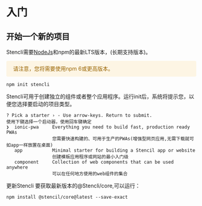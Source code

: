 # 入门

## 开始一个新的项目

Stencli需要[NodeJs](https://nodejs.org/en/)和npm的最新LTS版本，(长期支持版本)。

<div style="background: #fdf5e4;
    margin: 0;color:#9a6400;
    padding: 10px 18px 10px;
    border-radius: 4px;display: flex;
    align-items: center;margin-bottom:10px;line-height: 1.6;
    font-size: 14px;">
    请注意，您将需要使用npm 6或更高版本。
</div>

```
npm init stencli
```

Stencli可用于创建独立的组件或者整个应用程序。运行init后，系统将提示您，以便您选择要启动的项目类型。

```
? Pick a starter › - Use arrow-keys. Return to submit.
使用下键选择一个启动器，使用回车键确定
❯  ionic-pwa     Everything you need to build fast, production ready PWAs
                 您需要快速构建的、可用于生产的PWAs(增强型网页应用,无需下载就可如app一样放置在桌面)
   app           Minimal starter for building a Stencil app or website
                 创建模板应用程序或网站的最小入门级
   component     Collection of web components that can be used anywhere
                 可以在任何地方使用的web组件的集合
```

更新Stencli
要获取最新版本的@Stencli/core,可以运行：

```
npm install @stencil/core@latest --save-exact
```